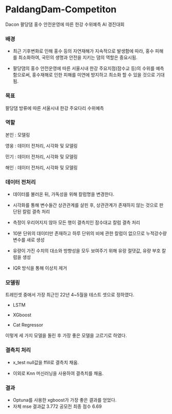 # PaldangDam-Competiton
Dacon 팔당댐 홍수 안전운영에 따른 한강 수위예측 AI 경진대회


### 배경 ###

- 최근 기후변화로 인해 홍수 등의 자연재해가 지속적으로 발생함에 따라, 홍수 피해를 최소화하여, 국민의 생명과 안전을 지키는 댐의 역할은 중요시됨.

- 팔당댐의 홍수 안전운영에 따른 서울시내 한강 주요지점(잠수교 등)의 수위를 예측함으로써, 홍수재해로 인한 피해를 미연에 방지하고 최소화 할 수 있을 것으로 기대됨.

### 목표 ###
팔당댐 방류에 따른 서울시내 한강 주요다리 수위예측

### 역할 ###

본인 : 모델링

영웅 : 데이터 전처리, 시각화 및 모델링

민기 : 데이터 전처리, 시각화 및 모델링

해인 : 데이터 전처리, 시각화 및 모델링

### 데이터 전처리 ###

- 데이터를 불러온 뒤, 가독성을 위해 칼럼명을 변경한다.

- 시각화를 통해 변수들간 상관관계를 살핀 후, 상관관계가 존재하지 않는 것으로 판단된 칼럼 결측 처리

- 측정이 우리어지지 않아 모든 행이 결측치인 잠수대교 칼럼 결측 처리

- 10분 단위의 데이터만 존재하고 하루 단위의 비에 관한 칼럼이 없으므로 누적강수량 변수를 새로 생성

- 유량이 가진 수치의 대소와 방향성을 모두 보여주기 위해 유랑 절댓값, 유량 부호 칼럼을 생성

- IQR 방식을 통해 이상치 제거


### 모델링 ###
트레인셋 중애서 가장 최근인 22년 4~5월을 테스트 셋으로 정하였다.

- LSTM

- XGboost

- Cat Regressor

이렇게 세 가지 모델을 돌린 후 가장 좋은 모델을 고르기로 하였다.


### 결측치 처리 ###
- x_test null값을 ffill로 결측치 채움.

- 이외로 Knn 머신러닝을 사용하여 결측치를 채움.

### 결과 ###
- Optuna를 사용한 xgboost가 가장 좋은 결과를 얻었다.
- 자체 mse 결과값 3.772 공모전 최종 점수 6.69

